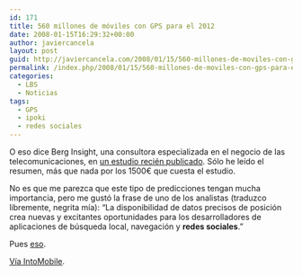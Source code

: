 ```yaml
---
id: 171
title: 560 millones de móviles con GPS para el 2012
date: 2008-01-15T16:29:32+00:00
author: javiercancela
layout: post
guid: http://javiercancela.com/2008/01/15/560-millones-de-moviles-con-gps-para-el-2012/
permalink: /index.php/2008/01/15/560-millones-de-moviles-con-gps-para-el-2012/
categories:
  - LBS
  - Noticias
tags:
  - GPS
  - ipoki
  - redes sociales
---
```

O eso dice Berg Insight, una consultora especializada en el negocio de las telecomunicaciones, en [un estudio recién publicado](http://www.berginsight.com/ShowReport.aspx?m_m=3&id=63 "GPS and Mobile Handsets"). Sólo he leído el resumen, más que nada por los 1500€ que cuesta el estudio.

No es que me parezca que este tipo de predicciones tengan mucha importancia, pero me gustó la frase de uno de los analistas (traduzco libremente, negrita mía): &#8220;La disponibilidad de datos precisos de posición crea nuevas y excitantes oportunidades para los desarrolladores de aplicaciones de búsqueda local, navegación y **redes sociales**.&#8221;

Pues [eso](http://www.ipoki.com "Ipoki.com").

[Vía IntoMobile](http://www.intomobile.com/2008/01/15/berg-insight-gps-enabled-handset-shipments-to-reach-560-million-units-in-2012.html "GPS-enabled handset shipments to reach 560 million units in 2012").